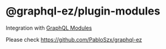 # @graphql-ez/plugin-modules

Integration with [GraphQL Modules](https://www.graphql-modules.com/)

Please check https://github.com/PabloSzx/graphql-ez